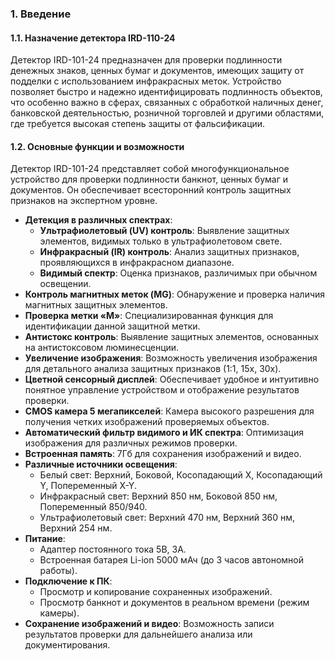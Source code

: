 ### **1. Введение**

#### 1.1. Назначение детектора IRD-110-24  

Детектор IRD-101-24 предназначен для проверки подлинности денежных знаков, ценных бумаг и документов, имеющих защиту от подделки с использованием инфракрасных меток. Устройство позволяет быстро и надежно идентифицировать подлинность объектов, что особенно важно в сферах, связанных с обработкой наличных денег, банковской деятельностью, розничной торговлей и другими областями, где требуется высокая степень защиты от фальсификации.

#### **1.2. Основные функции и возможности**

Детектор IRD-101-24 представляет собой многофункциональное устройство для проверки подлинности банкнот, ценных бумаг и документов. Он обеспечивает всесторонний контроль защитных признаков на экспертном уровне.

- **Детекция в различных спектрах**:
    - **Ультрафиолетовый (UV) контроль**: Выявление защитных элементов, видимых только в ультрафиолетовом свете.
    - **Инфракрасный (IR) контроль**: Анализ защитных признаков, проявляющихся в инфракрасном диапазоне.
    - **Видимый спектр**: Оценка признаков, различимых при обычном освещении.
- **Контроль магнитных меток (MG)**: Обнаружение и проверка наличия магнитных защитных элементов.
- **Проверка метки «М»**: Специализированная функция для идентификации данной защитной метки.
- **Антистокс контроль**: Выявление защитных элементов, основанных на антистоксовом люминесценции.
- **Увеличение изображения**: Возможность увеличения изображения для детального анализа защитных признаков (1:1, 15х, 30х).
- **Цветной сенсорный дисплей**: Обеспечивает удобное и интуитивно понятное управление устройством и отображение результатов проверки.
- **CMOS камера 5 мегапикселей**: Камера высокого разрешения для получения четких изображений проверяемых объектов.
- **Автоматический фильтр видимого и ИК спектра**: Оптимизация изображения для различных режимов проверки.
- **Встроенная память**: 7Гб для сохранения изображений и видео.
- **Различные источники освещения**:
    - Белый свет: Верхний, Боковой, Косопадающий X, Косопадающий Y, Попеременный X-Y.
    - Инфракрасный свет: Верхний 850 нм, Боковой 850 нм, Попеременный 850/940.
    - Ультрафиолетовый свет: Верхний 470 нм, Верхний 360 нм, Верхний 254 нм.
- **Питание**:
    - Адаптер постоянного тока 5В, 3А.
    - Встроенная батарея Li-ion 5000 мАч (до 3 часов автономной работы).
- **Подключение к ПК**:
    - Просмотр и копирование сохраненных изображений.
    - Просмотр банкнот и документов в реальном времени (режим камеры).
- **Сохранение изображений и видео**: Возможность записи результатов проверки для дальнейшего анализа или документирования.

#### 